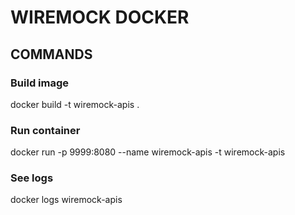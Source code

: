 # WIREMOCK DOCKER

## COMMANDS

### Build image
docker build -t wiremock-apis .

### Run container
docker run -p 9999:8080 --name wiremock-apis -t wiremock-apis

### See logs
docker logs wiremock-apis
